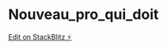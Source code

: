 # Nouveau_pro_qui_doit

[Edit on StackBlitz ⚡️](https://stackblitz.com/edit/sveltejs-kit-template-default-a78ouy)